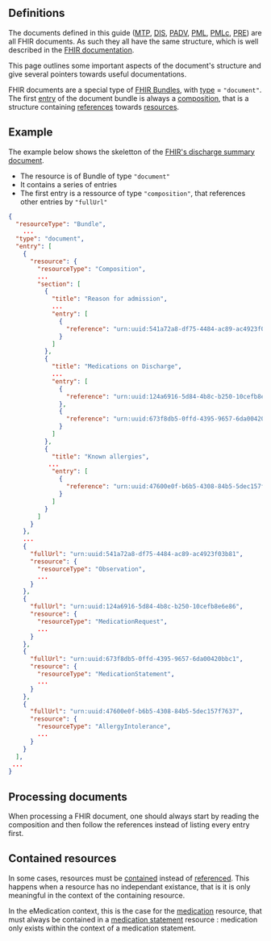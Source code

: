 ## Definitions
The documents defined in this guide ([MTP](document_mtp.html), [DIS](document_dis.html), [PADV](document_padv.html), [PML](document_pml.html), [PMLc](document_pmlc.html), [PRE](document_pre.html)) are all FHIR documents. As such they all have the same structure, which is well described in the [FHIR documentation](https://www.hl7.org/fhir/documents.html).

This page outlines some important aspects of the document's structure and give several pointers towards useful documentations.

FHIR documents are a special type of [FHIR Bundles](https://www.hl7.org/fhir/bundle.html), with [type](https://www.hl7.org/fhir/bundle-definitions.html#Bundle.type) = ```"document"```. The first [entry](https://www.hl7.org/fhir/bundle-definitions.html#Bundle.entry) of the document bundle is always a [composition](https://www.hl7.org/fhir/composition.html), that is a structure containing [references](https://www.hl7.org/fhir/references.htm) towards [resources](https://www.hl7.org/fhir/resource.html).

## Example
The example below shows the skeletton of the [FHIR's discharge summary document](https://www.hl7.org/fhir/document-example-dischargesummary.json.html).
- The resource is of Bundle of type ```"document"```
- It contains a series of entries
- The first entry is a ressource of type ```"composition"```, that references other entries by ```"fullUrl"```
```json
{
  "resourceType": "Bundle",
    ...
  "type": "document",
  "entry": [
    {
      "resource": {
        "resourceType": "Composition",
        ...
        "section": [
          {
            "title": "Reason for admission",
            ...
            "entry": [
              {
                "reference": "urn:uuid:541a72a8-df75-4484-ac89-ac4923f03b81"
              }
            ]
          },
          {
            "title": "Medications on Discharge",
            ...
            "entry": [
              {
                "reference": "urn:uuid:124a6916-5d84-4b8c-b250-10cefb8e6e86"
              },
              {
                "reference": "urn:uuid:673f8db5-0ffd-4395-9657-6da00420bbc1"
              }
            ]
          },
          {
            "title": "Known allergies",
           ...
            "entry": [
              {
                "reference": "urn:uuid:47600e0f-b6b5-4308-84b5-5dec157f7637"
              }
            ]
          }
        ]
      }
    },
    ...
    {
      "fullUrl": "urn:uuid:541a72a8-df75-4484-ac89-ac4923f03b81",
      "resource": {
        "resourceType": "Observation",
        ...
      }
    },
    {
      "fullUrl": "urn:uuid:124a6916-5d84-4b8c-b250-10cefb8e6e86",
      "resource": {
        "resourceType": "MedicationRequest",
        ...
      }
    },
    {
      "fullUrl": "urn:uuid:673f8db5-0ffd-4395-9657-6da00420bbc1",
      "resource": {
        "resourceType": "MedicationStatement",
        ...
      }
    },
    {
      "fullUrl": "urn:uuid:47600e0f-b6b5-4308-84b5-5dec157f7637",
      "resource": {
        "resourceType": "AllergyIntolerance",
        ...
      }
    }
  ],
 ...
}
```

## Processing documents
When processing a FHIR document, one should always start by reading the composition and then follow the references instead of listing every entry first.

## Contained resources
In some cases, resources must be [contained](https://www.hl7.org/fhir/references.html#contained) instead of [referenced](https://www.hl7.org/fhir/references.htm). This happens when a resource has no independant existance, that is it is only meaningful in the context of the containing resource.

In the eMedication context, this is the case for the [medication](StructureDefinition-ch-emed-epr-medication.html) resource, that must always be contained in a [medication statement](StructureDefinition-ch-emed-epr-medicationstatement-treatmentplan.html) resource : medication only exists within the context of a medication statement.


